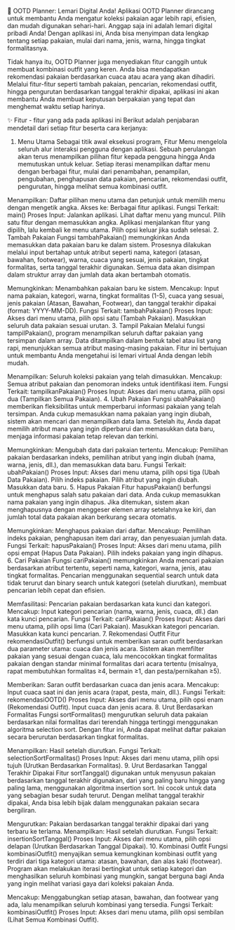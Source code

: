 👕 OOTD Planner: Lemari Digital Anda!
Aplikasi OOTD Planner dirancang untuk membantu Anda mengatur koleksi pakaian agar lebih rapi, efisien, dan mudah digunakan sehari-hari. Anggap saja ini adalah lemari digital pribadi Anda! Dengan aplikasi ini, Anda bisa menyimpan data lengkap tentang setiap pakaian, mulai dari nama, jenis, warna, hingga tingkat formalitasnya.

Tidak hanya itu, OOTD Planner juga menyediakan fitur canggih untuk membuat kombinasi outfit yang keren. Anda bisa mendapatkan rekomendasi pakaian berdasarkan cuaca atau acara yang akan dihadiri. Melalui fitur-fitur seperti tambah pakaian, pencarian, rekomendasi outfit, hingga pengurutan berdasarkan tanggal terakhir dipakai, aplikasi ini akan membantu Anda membuat keputusan berpakaian yang tepat dan menghemat waktu setiap harinya.

✨ Fitur - fitur yang ada pada aplikasi ini
Berikut adalah penjabaran mendetail dari setiap fitur beserta cara kerjanya:

1. Menu Utama
Sebagai titik awal eksekusi program, Fitur Menu mengelola seluruh alur interaksi pengguna dengan aplikasi. Sebuah perulangan akan terus menampilkan pilihan fitur kepada pengguna hingga Anda memutuskan untuk keluar. Setiap iterasi menampilkan daftar menu dengan berbagai fitur, mulai dari penambahan, penampilan, pengubahan, penghapusan data pakaian, pencarian, rekomendasi outfit, pengurutan, hingga melihat semua kombinasi outfit.

Menampilkan: Daftar pilihan menu utama dan petunjuk untuk memilih menu dengan mengetik angka.
Akses ke: Berbagai fitur aplikasi.
Fungsi Terkait: main()
Proses Input:
Jalankan aplikasi.
Lihat daftar menu yang muncul.
Pilih satu fitur dengan memasukkan angka.
Aplikasi menjalankan fitur yang dipilih, lalu kembali ke menu utama.
Pilih opsi keluar jika sudah selesai.
2. Tambah Pakaian
Fungsi tambahPakaian() memungkinkan Anda memasukkan data pakaian baru ke dalam sistem. Prosesnya dilakukan melalui input bertahap untuk atribut seperti nama, kategori (atasan, bawahan, footwear), warna, cuaca yang sesuai, jenis pakaian, tingkat formalitas, serta tanggal terakhir digunakan. Semua data akan disimpan dalam struktur array dan jumlah data akan bertambah otomatis.

Memungkinkan: Menambahkan pakaian baru ke sistem.
Mencakup: Input nama pakaian, kategori, warna, tingkat formalitas (1-5), cuaca yang sesuai, jenis pakaian (Atasan, Bawahan, Footwear), dan tanggal terakhir dipakai (format: YYYY-MM-DD).
Fungsi Terkait: tambahPakaian()
Proses Input:
Akses dari menu utama, pilih opsi satu (Tambah Pakaian).
Masukkan seluruh data pakaian sesuai urutan.
3. Tampil Pakaian
Melalui fungsi tampilPakaian(), program menampilkan seluruh daftar pakaian yang tersimpan dalam array. Data ditampilkan dalam bentuk tabel atau list yang rapi, menunjukkan semua atribut masing-masing pakaian. Fitur ini bertujuan untuk membantu Anda mengetahui isi lemari virtual Anda dengan lebih mudah.

Menampilkan: Seluruh koleksi pakaian yang telah dimasukkan.
Mencakup: Semua atribut pakaian dan penomoran indeks untuk identifikasi item.
Fungsi Terkait: tampilkanPakaian()
Proses Input: Akses dari menu utama, pilih opsi dua (Tampilkan Semua Pakaian).
4. Ubah Pakaian
Fungsi ubahPakaian() memberikan fleksibilitas untuk memperbarui informasi pakaian yang telah tersimpan. Anda cukup memasukkan nama pakaian yang ingin diubah, sistem akan mencari dan menampilkan data lama. Setelah itu, Anda dapat memilih atribut mana yang ingin diperbarui dan memasukkan data baru, menjaga informasi pakaian tetap relevan dan terkini.

Memungkinkan: Mengubah data dari pakaian tertentu.
Mencakup: Pemilihan pakaian berdasarkan indeks, pemilihan atribut yang ingin diubah (nama, warna, jenis, dll.), dan memasukkan data baru.
Fungsi Terkait: ubahPakaian()
Proses Input:
Akses dari menu utama, pilih opsi tiga (Ubah Data Pakaian).
Pilih indeks pakaian.
Pilih atribut yang ingin diubah.
Masukkan data baru.
5. Hapus Pakaian
Fitur hapusPakaian() berfungsi untuk menghapus salah satu pakaian dari data. Anda cukup memasukkan nama pakaian yang ingin dihapus. Jika ditemukan, sistem akan menghapusnya dengan menggeser elemen array setelahnya ke kiri, dan jumlah total data pakaian akan berkurang secara otomatis.

Memungkinkan: Menghapus pakaian dari daftar.
Mencakup: Pemilihan indeks pakaian, penghapusan item dari array, dan penyesuaian jumlah data.
Fungsi Terkait: hapusPakaian()
Proses Input:
Akses dari menu utama, pilih opsi empat (Hapus Data Pakaian).
Pilih indeks pakaian yang ingin dihapus.
6. Cari Pakaian
Fungsi cariPakaian() memungkinkan Anda mencari pakaian berdasarkan atribut tertentu, seperti nama, kategori, warna, jenis, atau tingkat formalitas. Pencarian menggunakan sequential search untuk data tidak terurut dan binary search untuk kategori (setelah diurutkan), membuat pencarian lebih cepat dan efisien.

Memfasilitasi: Pencarian pakaian berdasarkan kata kunci dan kategori.
Mencakup: Input kategori pencarian (nama, warna, jenis, cuaca, dll.) dan kata kunci pencarian.
Fungsi Terkait: cariPakaian()
Proses Input:
Akses dari menu utama, pilih opsi lima (Cari Pakaian).
Masukkan kategori pencarian.
Masukkan kata kunci pencarian.
7. Rekomendasi Outfit
Fitur rekomendasiOutfit() berfungsi untuk memberikan saran outfit berdasarkan dua parameter utama: cuaca dan jenis acara. Sistem akan memfilter pakaian yang sesuai dengan cuaca, lalu mencocokkan tingkat formalitas pakaian dengan standar minimal formalitas dari acara tertentu (misalnya, rapat membutuhkan formalitas ≥4, bermain ≥1, dan pesta/pernikahan ≥5).

Memberikan: Saran outfit berdasarkan cuaca dan jenis acara.
Mencakup: Input cuaca saat ini dan jenis acara (rapat, pesta, main, dll.).
Fungsi Terkait: rekomendasiOOTD()
Proses Input:
Akses dari menu utama, pilih opsi enam (Rekomendasi Outfit).
Input cuaca dan jenis acara.
8. Urut Berdasarkan Formalitas
Fungsi sortFormalitas() mengurutkan seluruh data pakaian berdasarkan nilai formalitas dari terendah hingga tertinggi menggunakan algoritma selection sort. Dengan fitur ini, Anda dapat melihat daftar pakaian secara berurutan berdasarkan tingkat formalitas.

Menampilkan: Hasil setelah diurutkan.
Fungsi Terkait: selectionSortFormalitas()
Proses Input: Akses dari menu utama, pilih opsi tujuh (Urutkan Berdasarkan Formalitas).
9. Urut Berdasarkan Tanggal Terakhir Dipakai
Fitur sortTanggal() digunakan untuk menyusun pakaian berdasarkan tanggal terakhir digunakan, dari yang paling baru hingga yang paling lama, menggunakan algoritma insertion sort. Ini cocok untuk data yang sebagian besar sudah terurut. Dengan melihat tanggal terakhir dipakai, Anda bisa lebih bijak dalam menggunakan pakaian secara bergiliran.

Mengurutkan: Pakaian berdasarkan tanggal terakhir dipakai dari yang terbaru ke terlama.
Menampilkan: Hasil setelah diurutkan.
Fungsi Terkait: insertionSortTanggal()
Proses Input: Akses dari menu utama, pilih opsi delapan (Urutkan Berdasarkan Tanggal Dipakai).
10. Kombinasi Outfit
Fungsi kombinasiOutfit() menyajikan semua kemungkinan kombinasi outfit yang terdiri dari tiga kategori utama: atasan, bawahan, dan alas kaki (footwear). Program akan melakukan iterasi bertingkat untuk setiap kategori dan menghasilkan seluruh kombinasi yang mungkin, sangat berguna bagi Anda yang ingin melihat variasi gaya dari koleksi pakaian Anda.

Mencakup: Menggabungkan setiap atasan, bawahan, dan footwear yang ada, lalu menampilkan seluruh kombinasi yang tersedia.
Fungsi Terkait: kombinasiOutfit()
Proses Input: Akses dari menu utama, pilih opsi sembilan (Lihat Semua Kombinasi Outfit).
